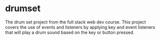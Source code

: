 # drumset
The drum set project from the full stack web dev course.
This project covers the use of events and listeners by applying key and event listeners that will play a drum sound based on the key or button pressed.
